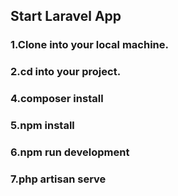 
## Start Laravel App

### 1.Clone into your local machine.

### 2.cd into your project.

### 4.composer install

### 5.npm install

### 6.npm run development

### 7.php artisan serve
